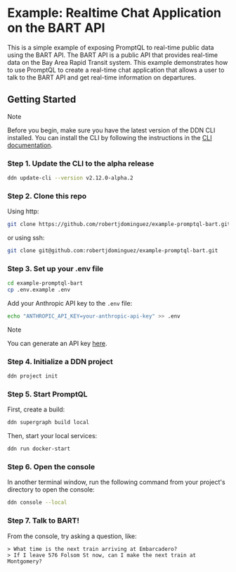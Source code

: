 # Example: Realtime Chat Application on the BART API

This is a simple example of exposing PromptQL to real-time public data using the BART API. The BART API is a public API
that provides real-time data on the Bay Area Rapid Transit system. This example demonstrates how to use PromptQL to
create a real-time chat application that allows a user to talk to the BART API and get real-time information on
departures.

## Getting Started

> [!NOTE] 
> Before you begin, make sure you have the latest version of the DDN CLI installed. You can install the CLI by
> following the instructions in the [CLI documentation](https://promptql.hasura.io/docs/installation).

### Step 1. Update the CLI to the alpha release

```bash
ddn update-cli --version v2.12.0-alpha.2
```

### Step 2. Clone this repo

Using http:

```bash
git clone https://github.com/robertjdominguez/example-promptql-bart.git
```

or using ssh:

```bash
git clone git@github.com:robertjdominguez/example-promptql-bart.git
```

### Step 3. Set up your .env file

```bash
cd example-promptql-bart
cp .env.example .env
```

Add your Anthropic API key to the `.env` file:

```bash
echo "ANTHROPIC_API_KEY=your-anthropic-api-key" >> .env
```

> [!NOTE] 
> You can generate an API key [here](https://console.anthropic.com/settings/keys).

### Step 4. Initialize a DDN project

```bash
ddn project init
```

### Step 5. Start PromptQL

First, create a build:

```bash
ddn supergraph build local
```

Then, start your local services:

```bash
ddn run docker-start
```

### Step 6. Open the console

In another terminal window, run the following command from your project's directory to open the console:

```bash
ddn console --local
```

### Step 7. Talk to BART!

From the console, try asking a question, like:

```plaintext
> What time is the next train arriving at Embarcadero?
> If I leave 576 Folsom St now, can I make the next train at Montgomery?
```
